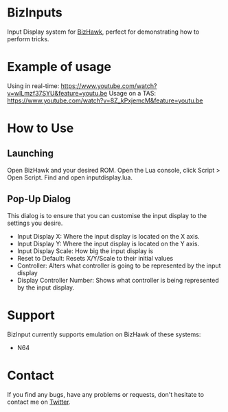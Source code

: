 # BizInputs
Input Display system for [BizHawk](https://github.com/TASVideos/BizHawk), perfect for demonstrating how to perform tricks.

# Example of usage
Using in real-time: https://www.youtube.com/watch?v=wILmzf37SYU&feature=youtu.be
Usage on a TAS: https://www.youtube.com/watch?v=8Z_kPxjemcM&feature=youtu.be

# How to Use
## Launching
Open BizHawk and your desired ROM. Open the Lua console, click Script > Open Script. Find and open inputdisplay.lua.

## Pop-Up Dialog
This dialog is to ensure that you can customise the input display to the settings you desire.
- Input Display X: Where the input display is located on the X axis.
- Input Display Y: Where the input display is located on the Y axis.
- Input Display Scale: How big the input display is
- Reset to Default: Resets X/Y/Scale to their initial values
- Controller: Alters what controller is going to be represented by the input display
- Display Controller Number: Shows what controller is being represented by the input display.

# Support
BizInput currently supports emulation on BizHawk of these systems:
- N64

# Contact
If you find any bugs, have any problems or requests, don't hesitate to contact me on [Twitter](http://www.twitter.com/tjballaam).
